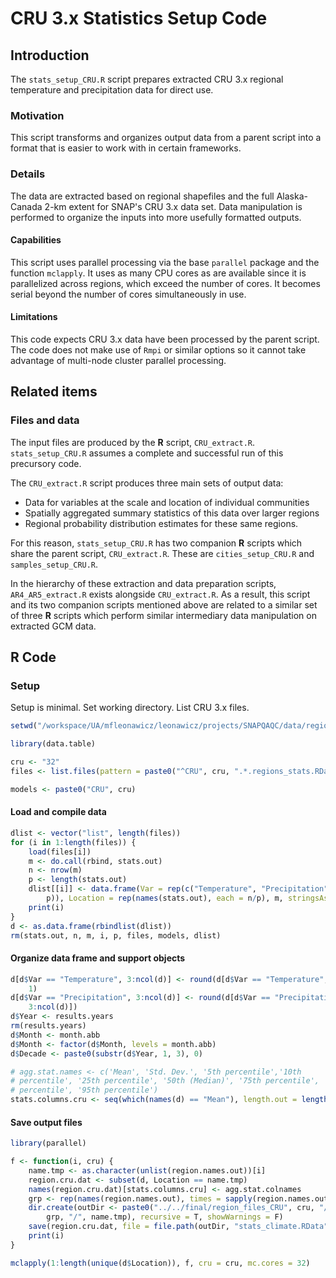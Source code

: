 # CRU 3.x Statistics Setup Code




## Introduction
The `stats_setup_CRU.R` script prepares extracted CRU 3.x regional temperature and precipitation data for direct use.

### Motivation
This script transforms and organizes output data from a parent script into a format that is easier to work with in certain frameworks.

### Details
The data are extracted based on regional shapefiles and the full Alaska-Canada 2-km extent for SNAP's CRU 3.x data set.
Data manipulation is performed to organize the inputs into more usefully formatted outputs.


#### Capabilities
This script uses parallel processing via the base `parallel` package and the function `mclapply`.
It uses as many CPU cores as are available since it is parallelized across regions, which exceed the number of cores.
It becomes serial beyond the number of cores simultaneously in use.

#### Limitations
This code expects CRU 3.x data have been processed by the parent script.
The code does not make use of `Rmpi` or similar options so it cannot take advantage of multi-node cluster parallel processing.

## Related items

### Files and data
The input files are produced by the **R** script, `CRU_extract.R`. `stats_setup_CRU.R` assumes a complete and successful run of this precursory code.

The `CRU_extract.R` script produces three main sets of output data:
* Data for variables at the scale and location of individual communities
* Spatially aggregated summary statistics of this data over larger regions
* Regional probability distribution estimates for these same regions.

For this reason, `stats_setup_CRU.R` has two companion **R** scripts which share the parent script, `CRU_extract.R`. These are `cities_setup_CRU.R` and `samples_setup_CRU.R`.

In the hierarchy of these extraction and data preparation scripts, `AR4_AR5_extract.R` exists alongside `CRU_extract.R`.
As a result, this script and its two companion scripts mentioned above are related to a similar set of three **R** scripts which perform similar intermediary data manipulation on extracted GCM data.

## **R** Code

### Setup

Setup is minimal. Set working directory. List CRU 3.x files.


```r
setwd("/workspace/UA/mfleonawicz/leonawicz/projects/SNAPQAQC/data/regional/stats")

library(data.table)

cru <- "32"
files <- list.files(pattern = paste0("^CRU", cru, ".*.regions_stats.RData$"))

models <- paste0("CRU", cru)
```

#### Load and compile data


```r
dlist <- vector("list", length(files))
for (i in 1:length(files)) {
    load(files[i])
    m <- do.call(rbind, stats.out)
    n <- nrow(m)
    p <- length(stats.out)
    dlist[[i]] <- data.frame(Var = rep(c("Temperature", "Precipitation"), each = n/(2 * 
        p)), Location = rep(names(stats.out), each = n/p), m, stringsAsFactors = F)
    print(i)
}
d <- as.data.frame(rbindlist(dlist))
rm(stats.out, n, m, i, p, files, models, dlist)
```

#### Organize data frame and support objects


```r
d[d$Var == "Temperature", 3:ncol(d)] <- round(d[d$Var == "Temperature", 3:ncol(d)], 
    1)
d[d$Var == "Precipitation", 3:ncol(d)] <- round(d[d$Var == "Precipitation", 
    3:ncol(d)])
d$Year <- results.years
rm(results.years)
d$Month <- month.abb
d$Month <- factor(d$Month, levels = month.abb)
d$Decade <- paste0(substr(d$Year, 1, 3), 0)

# agg.stat.names <- c('Mean', 'Std. Dev.', '5th percentile','10th
# percentile', '25th percentile', '50th (Median)', '75th percentile', '90th
# percentile', '95th percentile')
stats.columns.cru <- seq(which(names(d) == "Mean"), length.out = length(agg.stat.names))
```

#### Save output files


```r
library(parallel)

f <- function(i, cru) {
    name.tmp <- as.character(unlist(region.names.out))[i]
    region.cru.dat <- subset(d, Location == name.tmp)
    names(region.cru.dat)[stats.columns.cru] <- agg.stat.colnames
    grp <- rep(names(region.names.out), times = sapply(region.names.out, length))[i]
    dir.create(outDir <- paste0("../../final/region_files_CRU", cru, "/stats/", 
        grp, "/", name.tmp), recursive = T, showWarnings = F)
    save(region.cru.dat, file = file.path(outDir, "stats_climate.RData"))
    print(i)
}

mclapply(1:length(unique(d$Location)), f, cru = cru, mc.cores = 32)
```
